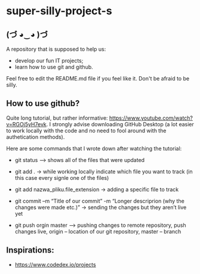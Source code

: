 # super-silly-project-s
## (づ ◕‿◕ )づ
A repository that is supposed to help us:
  - develop our fun IT projects;
  - learn how to use git and github.

Feel free to edit the README.md file if you feel like it. Don't be afraid to be silly. 

## How to use github?
Quite long tutorial, but rather informative:
https://www.youtube.com/watch?v=RGOj5yH7evk.
I strongly advise downloading GitHub Desktop (a lot easier to work locally with the code and no need to fool around with the authetication methods).

Here are some commands that I wrote down after watching the tutorial:
  - git status           –> shows all of the files that were updated 

  - git add .             -> while working locally indicate which file you want to track (in this case every signle one of the files) 
  
  - git add nazwa_pliku.file_extension -> adding a specific file to track
  
  - git commit –m “Title of our commit” -m “Longer descriprion (why the changes were made etc.)”       -> sending the changes but they aren’t live yet 
  
  - git push orgin master      --> pushing changes to remote repository, push changes live, origin – location of our git repository, master – branch  

## Inspirations:
  - https://www.codedex.io/projects
